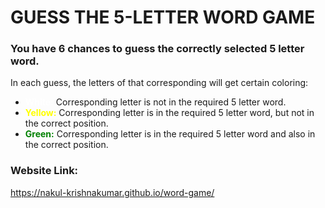 <h1>GUESS THE 5-LETTER WORD GAME</h1>

<h3>You have 6 chances to guess the correctly selected 5 letter word.</h3> 
<p>In each guess, the letters of that corresponding will get certain coloring:<br>
    <ul>
        <li>
            <b style="color:white;">White:</b> Corresponding letter is not in the required 5 letter word.
        </li>
        <li>
            <b style="color:#FFFF00;">Yellow:</b> Corresponding letter is in the required 5 letter word, but not in the correct position.
        </li>
        <li>
            <b style="color:#008000;">Green:</b> Corresponding letter is in the required 5 letter word and also in the correct position.
        </li>
    </ul>
</p>

<h3>Website Link:</h3>
<a href="https://nakul-krishnakumar.github.io/word-game/" target="_blank">https://nakul-krishnakumar.github.io/word-game/<a>